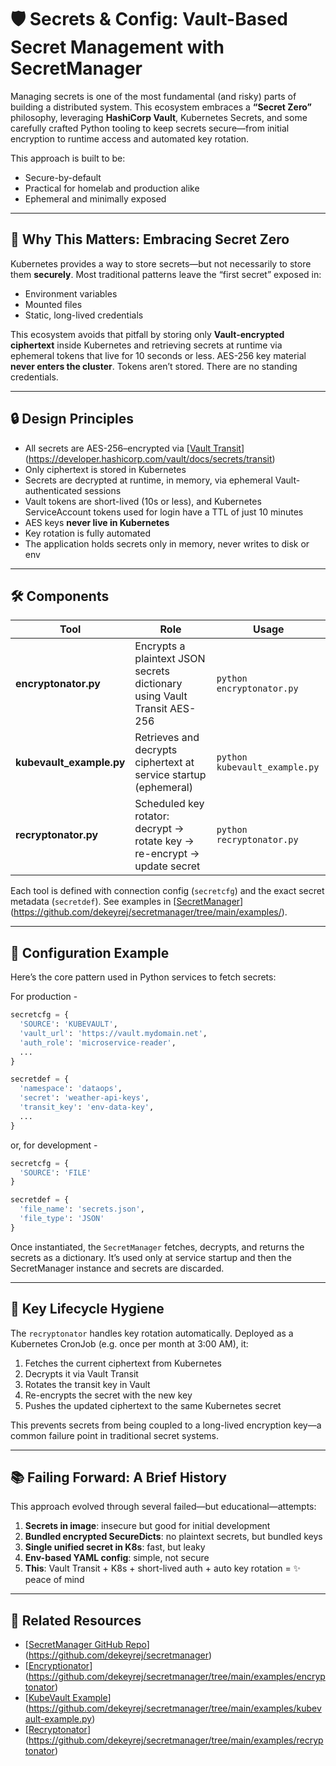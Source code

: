 # 🛡️ Secrets & Config: Vault-Based Secret Management with SecretManager

Managing secrets is one of the most fundamental (and risky) parts of building a distributed system. This ecosystem embraces a **“Secret Zero”** philosophy, leveraging **HashiCorp Vault**, Kubernetes Secrets, and some carefully crafted Python tooling to keep secrets secure—from initial encryption to runtime access and automated key rotation.

This approach is built to be:
- Secure-by-default
- Practical for homelab and production alike
- Ephemeral and minimally exposed

---

## 🔑 Why This Matters: Embracing Secret Zero

Kubernetes provides a way to store secrets—but not necessarily to store them **securely**. Most traditional patterns leave the “first secret” exposed in:
- Environment variables
- Mounted files
- Static, long-lived credentials

This ecosystem avoids that pitfall by storing only **Vault-encrypted ciphertext** inside Kubernetes and retrieving secrets at runtime via ephemeral tokens that live for 10 seconds or less. AES-256 key material **never enters the cluster**. Tokens aren’t stored. There are no standing credentials.

---

## 🔒 Design Principles

- All secrets are AES-256–encrypted via [[Vault Transit](https://developer.hashicorp.com/vault/docs/secrets/transit)](https://developer.hashicorp.com/vault/docs/secrets/transit)
- Only ciphertext is stored in Kubernetes
- Secrets are decrypted at runtime, in memory, via ephemeral Vault-authenticated sessions
- Vault tokens are short-lived (10s or less), and Kubernetes ServiceAccount tokens used for login have a TTL of just 10 minutes
- AES keys **never live in Kubernetes**
- Key rotation is fully automated
- The application holds secrets only in memory, never writes to disk or env

---

## 🛠️ Components

| Tool               | Role                                                                                  | Usage                     |
|--------------------|----------------------------------------------------------------------------------------|----------------------------|
| **encryptonator.py**     | Encrypts a plaintext JSON secrets dictionary using Vault Transit AES-256         | `python encryptonator.py` |
| **kubevault_example.py** | Retrieves and decrypts ciphertext at service startup (ephemeral)                 | `python kubevault_example.py` |
| **recryptonator.py**     | Scheduled key rotator: decrypt → rotate key → re-encrypt → update secret         | `python recryptonator.py` |

Each tool is defined with connection config (`secretcfg`) and the exact secret metadata (`secretdef`). See examples in [[SecretManager](https://github.com/dekeyrej/secretmanager/tree/main/examples/)](https://github.com/dekeyrej/secretmanager/tree/main/examples/).

---

## 🧰 Configuration Example

Here’s the core pattern used in Python services to fetch secrets:

For production - 

```python
secretcfg = {
  'SOURCE': 'KUBEVAULT',
  'vault_url': 'https://vault.mydomain.net',
  'auth_role': 'microservice-reader',
  ...
}

secretdef = {
  'namespace': 'dataops',
  'secret': 'weather-api-keys',
  'transit_key': 'env-data-key',
  ...
}
```

or, for development -

```python
secretcfg = {
  'SOURCE': 'FILE'
}

secretdef = {
  'file_name': 'secrets.json',
  'file_type': 'JSON'
}
```

Once instantiated, the `SecretManager` fetches, decrypts, and returns the secrets as a dictionary. It’s used only at service startup and then the SecretManager instance and secrets are discarded.

---

## 🔁 Key Lifecycle Hygiene

The `recryptonator` handles key rotation automatically. Deployed as a Kubernetes CronJob (e.g. once per month at 3:00 AM), it:

1. Fetches the current ciphertext from Kubernetes
2. Decrypts it via Vault Transit
3. Rotates the transit key in Vault
4. Re-encrypts the secret with the new key
5. Pushes the updated ciphertext to the same Kubernetes secret

This prevents secrets from being coupled to a long-lived encryption key—a common failure point in traditional secret systems.

---

## 📚 Failing Forward: A Brief History

This approach evolved through several failed—but educational—attempts:

1. **Secrets in image**: insecure but good for initial development
2. **Bundled encrypted SecureDicts**: no plaintext secrets, but bundled keys
3. **Single unified secret in K8s**: fast, but leaky
4. **Env-based YAML config**: simple, not secure
5. **This**: Vault Transit + K8s + short-lived auth + auto key rotation = ✨ peace of mind

---

## 🔗 Related Resources

- [[SecretManager GitHub Repo](https://github.com/dekeyrej/secretmanager)](https://github.com/dekeyrej/secretmanager)
- [[Encryptionator](https://github.com/dekeyrej/secretmanager/tree/main/examples/encryptonator)](https://github.com/dekeyrej/secretmanager/tree/main/examples/encryptonator)
- [[KubeVault Example](https://github.com/dekeyrej/secretmanager/tree/main/examples/kubevault-example.py)](https://github.com/dekeyrej/secretmanager/tree/main/examples/kubevault-example.py)
- [[Recryptonator](https://github.com/dekeyrej/secretmanager/tree/main/examples/recryptonator)](https://github.com/dekeyrej/secretmanager/tree/main/examples/recryptonator)
